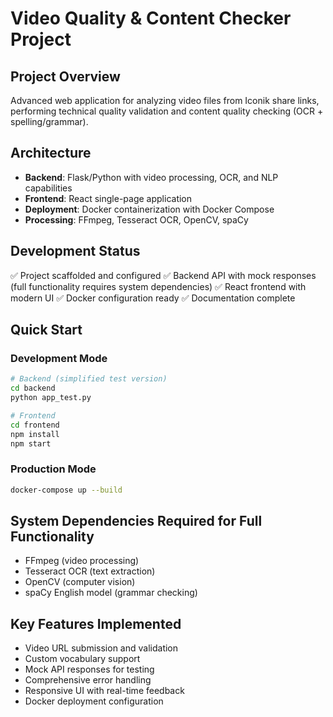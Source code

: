 <!-- Use this file to provide workspace-specific custom instructions to Copilot. For more details, visit https://code.visualstudio.com/docs/copilot/copilot-customization#_use-a-githubcopilotinstructionsmd-file -->

# Video Quality & Content Checker Project

## Project Overview
Advanced web application for analyzing video files from Iconik share links, performing technical quality validation and content quality checking (OCR + spelling/grammar).

## Architecture
- **Backend**: Flask/Python with video processing, OCR, and NLP capabilities
- **Frontend**: React single-page application
- **Deployment**: Docker containerization with Docker Compose
- **Processing**: FFmpeg, Tesseract OCR, OpenCV, spaCy

## Development Status
✅ Project scaffolded and configured
✅ Backend API with mock responses (full functionality requires system dependencies)
✅ React frontend with modern UI
✅ Docker configuration ready
✅ Documentation complete

## Quick Start

### Development Mode
```bash
# Backend (simplified test version)
cd backend
python app_test.py

# Frontend
cd frontend
npm install
npm start
```

### Production Mode
```bash
docker-compose up --build
```

## System Dependencies Required for Full Functionality
- FFmpeg (video processing)
- Tesseract OCR (text extraction)
- OpenCV (computer vision)
- spaCy English model (grammar checking)

## Key Features Implemented
- Video URL submission and validation
- Custom vocabulary support
- Mock API responses for testing
- Comprehensive error handling
- Responsive UI with real-time feedback
- Docker deployment configuration
